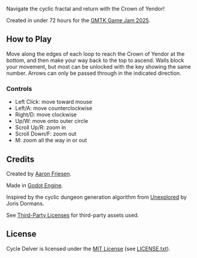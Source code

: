 
Navigate the cyclic fractal and return with the Crown of Yendor!

Created in under 72 hours for the [GMTK Game Jam 2025](https://itch.io/jam/gmtk-2025).

## How to Play

Move along the edges of each loop to reach the Crown of Yendor at the bottom, and then make your way back to the top to ascend.
Walls block your movement, but most can be unlocked with the key showing the same number.
Arrows can only be passed through in the indicated direction.

### Controls

- Left Click: move toward mouse
- Left/A: move counterclockwise
- Right/D: move clockwise
- Up/W: move onto outer circle
- Scroll Up/R: zoom in
- Scroll Down/F: zoom out
- M: zoom all the way in or out

## Credits

Created by [Aaron Friesen](https://frie.dev).

Made in [Godot Engine](https://godotengine.org).

Inspired by the cyclic dungeon generation algorithm from [Unexplored](https://store.steampowered.com/app/506870/Unexplored/) by Joris Dormans.

See [Third-Party Licenses](https://github.com/friedev/cycle-delver/blob/main/THIRD-PARTY_LICENSES.md) for third-party assets used.

## License

Cycle Delver is licensed under the [MIT License](https://mit-license.org/) (see [LICENSE.txt](https://github.com/friedev/cycle-delver/blob/main/LICENSE.txt)).
